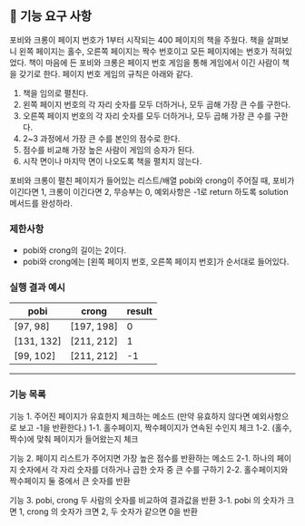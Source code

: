 ## 🚀 기능 요구 사항

포비와 크롱이 페이지 번호가 1부터 시작되는 400 페이지의 책을 주웠다. 
책을 살펴보니 왼쪽 페이지는 홀수, 오른쪽 페이지는 짝수 번호이고 모든 페이지에는 번호가 적혀있었다. 
책이 마음에 든 포비와 크롱은 페이지 번호 게임을 통해 게임에서 이긴 사람이 책을 갖기로 한다.
페이지 번호 게임의 규칙은 아래와 같다.

1. 책을 임의로 펼친다.
2. 왼쪽 페이지 번호의 각 자리 숫자를 모두 더하거나, 모두 곱해 가장 큰 수를 구한다.
3. 오른쪽 페이지 번호의 각 자리 숫자를 모두 더하거나, 모두 곱해 가장 큰 수를 구한다.
4. 2~3 과정에서 가장 큰 수를 본인의 점수로 한다.
5. 점수를 비교해 가장 높은 사람이 게임의 승자가 된다.
6. 시작 면이나 마지막 면이 나오도록 책을 펼치지 않는다.

포비와 크롱이 펼친 페이지가 들어있는 리스트/배열 pobi와 crong이 주어질 때, 
포비가 이긴다면 1, 크롱이 이긴다면 2, 무승부는 0, 예외사항은 -1로 return 하도록 solution 메서드를 완성하라.

### 제한사항

- pobi와 crong의 길이는 2이다.
- pobi와 crong에는 [왼쪽 페이지 번호, 오른쪽 페이지 번호]가 순서대로 들어있다.

### 실행 결과 예시

| pobi | crong | result |
| --- | --- | --- |
| [97, 98] | [197, 198] | 0 |
| [131, 132] | [211, 212] | 1 |
| [99, 102] | [211, 212] | -1 |


---
### 기능 목록
기능 1. 주어진 페이지가 유효한지 체크하는 메소드 (만약 유효하지 않다면 예외사항으로 보고 -1을 반환한다.)
        1-1. 홀수페이지, 짝수페이지가 연속된 수인지 체크 
        1-2. (홀수, 짝수)에 맞춰 페이지가 들어왔는지 체크

기능 2. 페이지 리스트가 주어지면 가장 높은 점수를 반환하는 메소드
        2-1. 하나의 페이지 숫자에서 각 자리 숫자를 더하거나 곱한 숫자 중 큰 수를 구하기
        2-2. 홀수페이지와 짝수페이지 둘 중에서 큰 숫자를 반환

기능 3. pobi, crong 두 사람의 숫자를 비교하여 결과값을 반환
        3-1. pobi 의 숫자가 크면 1, crong 의 숫자가 크면 2, 두 숫자가 같으면 0을 반환

